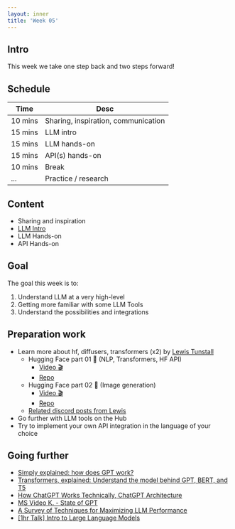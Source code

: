 ```yaml
---
layout: inner
title: 'Week 05'
---
```


## Intro

This week we take one step back and two steps forward!

## Schedule

| Time    | Desc                                |
| ------- | ----------------------------------- |
| 10 mins | Sharing, inspiration, communication |
| 15 mins | LLM intro                           |
| 15 mins | LLM hands-on                        |
| 15 mins | API(s) hands-on                     |
| 10 mins | Break                               |
| ...     | Practice / research                 |

## Content

- Sharing and inspiration
- [LLM Intro](https://digitalideation.github.io/compp_f2401/slides/week05.html)
- LLM Hands-on
- API Hands-on

## Goal

The goal this week is to:

1. Understand LLM at a very high-level
2. Getting more familiar with some LLM Tools
3. Understand the possibilities and integrations

## Preparation work

- Learn more about hf, diffusers, transformers (x2) by [Lewis Tunstall](https://twitter.com/_lewtun)
  - Hugging Face part 01 :hugs: (NLP, Transformers, HF API)
    - [Video :clapper:](https://drive.switch.ch/index.php/s/2mFjA6ATGnsv0x8)
    - [Repo](https://github.com/digitalideation/hf_workshops/tree/main/luzern-university)
  - Hugging Face part 02 :hugs: (Image generation)
    - [Video :clapper:](https://drive.switch.ch/index.php/s/45xTOhqqU5Tj5Ft)
    - [Repo](https://github.com/digitalideation/hf_workshops/tree/main/luzern-university)
  - [Related discord posts from Lewis](../assets/images/lewtun_discord_posts.png)
- Go further with LLM tools on the Hub
- Try to implement your own API integration in the language of your choice

## Going further

- [Simply explained: how does GPT work?](https://confusedbit.dev/posts/how_does_gpt_work/)
- [Transformers, explained: Understand the model behind GPT, BERT, and T5](https://www.youtube.com/watch?v=SZorAJ4I-sA)
- [How ChatGPT Works Technically, ChatGPT Architecture](https://www.youtube.com/watch?v=bSvTVREwSNw)
- [MS Video K. - State of GPT](https://www.youtube.com/watch?v=bZQun8Y4L2A)
- [A Survey of Techniques for Maximizing LLM Performance](https://www.youtube.com/watch?v=ahnGLM-RC1Y)
- [[1hr Talk] Intro to Large Language Models](https://www.youtube.com/watch?v=zjkBMFhNj_g)

